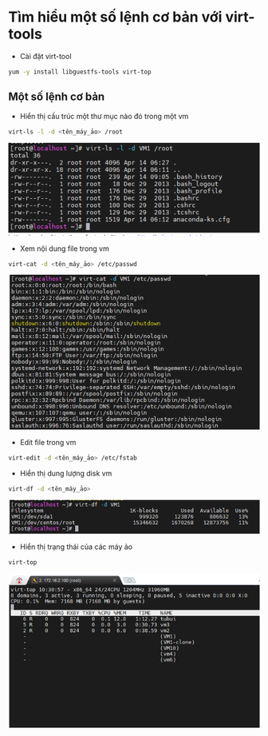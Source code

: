 # Tìm hiểu một số lệnh cơ bản với virt-tools
- Cài đặt virt-tool
```sh
yum -y install libguestfs-tools virt-top
```

## Một số lệnh cơ bản
- Hiển thị cấu trúc một thư mục nào đó trong một vm
```sh
virt-ls -l -d <tên_máy_ảo> /root 
```

![](./images/kvm31.png)

- Xem nội dung file trong vm
```sh
virt-cat -d <tên_máy_ảo> /etc/passwd 
```

![](./images/kvm32.png)

- Edit file trong vm
```sh
virt-edit -d <tên_máy_ảo> /etc/fstab
```

- Hiển thị dung lượng disk vm
```sh
virt-df -d <tên_máy_ảo>
```

![](./images/kvm33.png)

- Hiển thị trạng thái của các máy ảo
```sh
virt-top
```

![](./images/kvm34.png)
